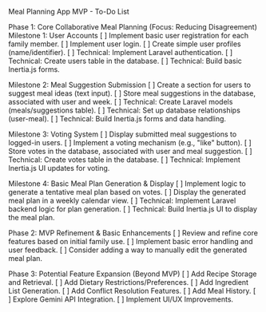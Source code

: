 Meal Planning App MVP - To-Do List

Phase 1: Core Collaborative Meal Planning (Focus: Reducing Disagreement)
Milestone 1: User Accounts
[ ] Implement basic user registration for each family member.
[ ] Implement user login.
[ ] Create simple user profiles (name/identifier).
[ ] Technical: Implement Laravel authentication.
[ ] Technical: Create users table in the database.
[ ] Technical: Build basic Inertia.js forms.

Milestone 2: Meal Suggestion Submission
[ ] Create a section for users to suggest meal ideas (text input).
[ ] Store meal suggestions in the database, associated with user and week.
[ ] Technical: Create Laravel models (meals/suggestions table).
[ ] Technical: Set up database relationships (user-meal).
[ ] Technical: Build Inertia.js forms and data handling.

Milestone 3: Voting System
[ ] Display submitted meal suggestions to logged-in users.
[ ] Implement a voting mechanism (e.g., "like" button).
[ ] Store votes in the database, associated with user and meal suggestion.
[ ] Technical: Create votes table in the database.
[ ] Technical: Implement Inertia.js UI updates for voting.

Milestone 4: Basic Meal Plan Generation & Display
[ ] Implement logic to generate a tentative meal plan based on votes.
[ ] Display the generated meal plan in a weekly calendar view.
[ ] Technical: Implement Laravel backend logic for plan generation.
[ ] Technical: Build Inertia.js UI to display the meal plan.

Phase 2: MVP Refinement & Basic Enhancements
[ ] Review and refine core features based on initial family use.
[ ] Implement basic error handling and user feedback.
[ ] Consider adding a way to manually edit the generated meal plan.

Phase 3: Potential Feature Expansion (Beyond MVP)
[ ] Add Recipe Storage and Retrieval.
[ ] Add Dietary Restrictions/Preferences.
[ ] Add Ingredient List Generation.
[ ] Add Conflict Resolution Features.
[ ] Add Meal History.
[ ] Explore Gemini API Integration.
[ ] Implement UI/UX Improvements.
